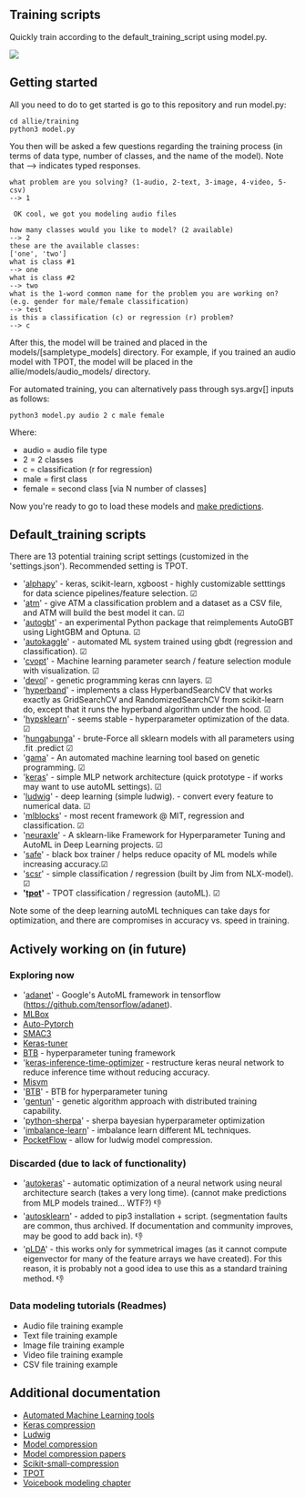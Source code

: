 ## Training scripts 

Quickly train according to the default_training_script using model.py.

![](https://github.com/jim-schwoebel/Allie/blob/master/training/helpers/train.gif)

## Getting started

All you need to do to get started is go to this repository and run model.py:

```
cd allie/training
python3 model.py 
```

You then will be asked a few questions regarding the training process (in terms of data type, number of classes, and the name of the model). Note that --> indicates typed responses. 

```
what problem are you solving? (1-audio, 2-text, 3-image, 4-video, 5-csv)
--> 1

 OK cool, we got you modeling audio files 

how many classes would you like to model? (2 available) 
--> 2
these are the available classes: 
['one', 'two']
what is class #1 
--> one
what is class #2 
--> two
what is the 1-word common name for the problem you are working on? (e.g. gender for male/female classification) 
--> test
is this a classification (c) or regression (r) problem? 
--> c
```

After this, the model will be trained and placed in the models/[sampletype_models] directory. For example, if you trained an audio model with TPOT, the model will be placed in the allie/models/audio_models/ directory. 

For automated training, you can alternatively pass through sys.argv[] inputs as follows:

```
python3 model.py audio 2 c male female
```
Where:
- audio = audio file type 
- 2 = 2 classes 
- c = classification (r for regression)
- male = first class
- female = second class [via N number of classes]

Now you're ready to go to load these models and [make predictions](https://github.com/jim-schwoebel/allie/tree/master/models).

## Default_training scripts 

There are 13 potential training script settings (customized in the 'settings.json'). Recommended setting is TPOT.

* '[alphapy](https://alphapy.readthedocs.io/en/latest/user_guide/pipelines.html#model-object-creation)' - keras, scikit-learn, xgboost - highly customizable setttings for data science pipelines/feature selection. &#x2611;
* '[atm](https://github.com/HDI-Project/ATM)' -  give ATM a classification problem and a dataset as a CSV file, and ATM will build the best model it can. &#x2611;
* '[autogbt](https://github.com/pfnet-research/autogbt-alt)' - an experimental Python package that reimplements AutoGBT using LightGBM and Optuna. &#x2611;
* '[autokaggle](https://github.com/datamllab/autokaggle)' - automated ML system trained using gbdt (regression and classification). &#x2611;
* '[cvopt](https://github.com/genfifth/cvopt)' - Machine learning parameter search / feature selection module with visualization. &#x2611;
* '[devol](https://github.com/joeddav/devol)' - genetic programming keras cnn layers. &#x2611;
* '[hyperband](https://github.com/thuijskens/scikit-hyperband)' - implements a class HyperbandSearchCV that works exactly as GridSearchCV and RandomizedSearchCV from scikit-learn do, except that it runs the hyperband algorithm under the hood. &#x2611;
* '[hypsklearn](https://github.com/hyperopt/hyperopt-sklearn)' - seems stable - hyperparameter optimization of the data. &#x2611;
* '[hungabunga](https://github.com/ypeleg/HungaBunga)' - brute-Force all sklearn models with all parameters using .fit .predict &#x2611;
* '[gama](https://github.com/PGijsbers/gama)' - An automated machine learning tool based on genetic programming. &#x2611; 
* '[keras](https://keras.io/getting-started/faq/)' - simple MLP network architecture (quick prototype - if works may want to use autoML settings). &#x2611;
* '[ludwig](https://github.com/uber/ludwig)' - deep learning (simple ludwig). - convert every feature to numerical data. &#x2611; 
* '[mlblocks](https://github.com/HDI-Project/MLBlocks)' - most recent framework @ MIT, regression and classification. &#x2611; 
* '[neuraxle](https://github.com/Neuraxio/Neuraxle)' - A sklearn-like Framework for Hyperparameter Tuning and AutoML in Deep Learning projects. &#x2611;
* '[safe](https://github.com/ModelOriented/SAFE)' - black box trainer / helps reduce opacity of ML models while increasing accuracy.&#x2611;
* '[scsr](https://github.com/jim-schwoebel/voicebook/blob/master/chapter_4_modeling/train_audioregression.py)' - simple classification / regression (built by Jim from NLX-model). &#x2611;
* **'[tpot](https://epistasislab.github.io/tpot/)'** - TPOT classification / regression (autoML). &#x2611;

Note some of the deep learning autoML techniques can take days for optimization, and there are compromises in accuracy vs. speed in training.

## Actively working on (in future)

### Exploring now
* '[adanet](https://github.com/tensorflow/adanet)' - Google's AutoML framework in tensorflow (https://github.com/tensorflow/adanet).
* [MLBox](https://github.com/AxeldeRomblay/MLBox)
* [Auto-Pytorch](https://github.com/automl/Auto-PyTorch)
* [SMAC3](https://github.com/automl/SMAC3)
* [Keras-tuner](https://github.com/keras-team/keras-tuner)
* [BTB](https://github.com/HDI-Project/BTB) - hyperparameter tuning framework 
* '[keras-inference-time-optimizer](https://github.com/ZFTurbo/Keras-inference-time-optimizer) - restructure keras neural network to reduce inference time without reducing accuracy.
* [Misvm](https://github.com/garydoranjr/misvm)
* '[BTB](https://github.com/HDI-Project/BTB)' - BTB for hyperparameter tuning
* '[gentun](https://github.com/gmontamat/gentun)' - genetic algorithm approach with distributed training capability.
* '[python-sherpa](https://github.com/sherpa-ai/sherpa)' - sherpa bayesian hyperparameter optimization
* '[imbalance-learn](https://pypi.org/project/imbalanced-learn/)' - imbalance learn different ML techniques.
* [PocketFlow](https://github.com/Tencent/PocketFlow) - allow for ludwig model compression.

### Discarded (due to lack of functionality)
* '[autokeras](https://autokeras.com/)' - automatic optimization of a neural network using neural architecture search (takes a very long time). (cannot make predictions from MLP models trained... WTF?) 👎 
* '[autosklearn](https://github.com/automl/auto-sklearn)' - added to pip3 installation + script. (segmentation faults are common, thus archived. If documentation and community improves, may be good to add back in). 👎 
* '[pLDA](https://github.com/RaviSoji/plda)' - this works only for symmetrical images (as it cannot compute eigenvector for many of the feature arrays we have created). For this reason, it is probably not a good idea to use this as a standard training method. 👎 

### Data modeling tutorials (Readmes)
* Audio file training example
* Text file training example 
* Image file training example
* Video file training example 
* CSV file training example

## Additional documentation
* [Automated Machine Learning tools](https://www.kdnuggets.com/2019/11/github-repo-raider-automated-machine-learning.html)
* [Keras compression](https://github.com/DwangoMediaVillage/keras_compressor)
* [Ludwig](https://uber.github.io/ludwig/examples/#time-series-forecasting)
* [Model compression](https://www.slideshare.net/AnassBensrhirDatasci/deploying-machine-learning-models-to-production)
* [Model compression papers](https://github.com/sun254/awesome-model-compression-and-acceleration)
* [Scikit-small-compression](https://github.com/stewartpark/scikit-small-ensemble)
* [TPOT](https://epistasislab.github.io/tpot/)
* [Voicebook modeling chapter](https://github.com/jim-schwoebel/voicebook/tree/master/chapter_4_modeling)
